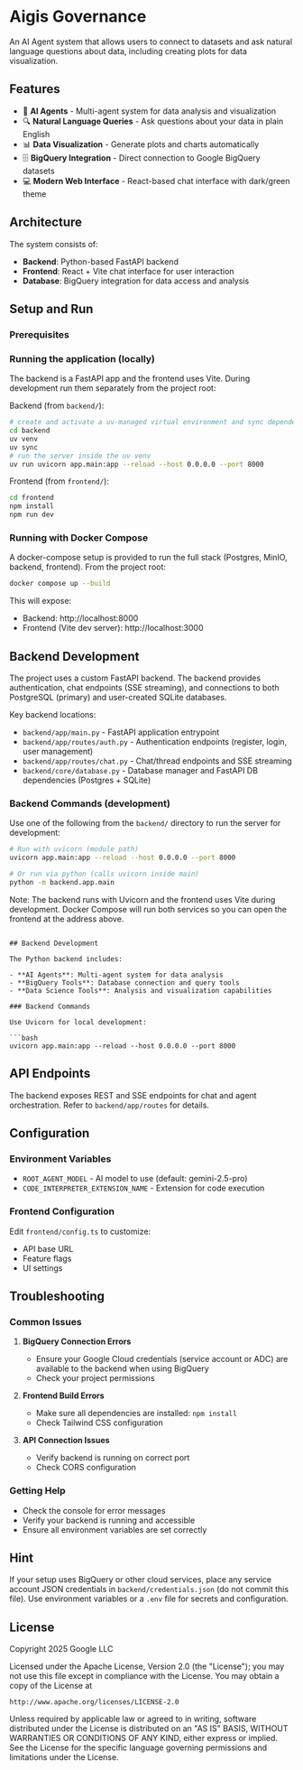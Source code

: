 # Aigis Governance

An AI Agent system that allows users to connect to datasets and ask natural language questions about data, including creating plots for data visualization.

## Features

- 🤖 **AI Agents** - Multi-agent system for data analysis and visualization
- 🔍 **Natural Language Queries** - Ask questions about your data in plain English
- 📊 **Data Visualization** - Generate plots and charts automatically
- 🗄️ **BigQuery Integration** - Direct connection to Google BigQuery datasets
- 💻 **Modern Web Interface** - React-based chat interface with dark/green theme

## Architecture

The system consists of:
- **Backend**: Python-based FastAPI backend
- **Frontend**: React + Vite chat interface for user interaction
- **Database**: BigQuery integration for data access and analysis

## Setup and Run

### Prerequisites

### Running the application (locally)

The backend is a FastAPI app and the frontend uses Vite. During development run them separately from the project root:

Backend (from `backend/`):
```bash
# create and activate a uv-managed virtual environment and sync dependencies
cd backend
uv venv
uv sync
# run the server inside the uv venv
uv run uvicorn app.main:app --reload --host 0.0.0.0 --port 8000
```

Frontend (from `frontend/`):
```bash
cd frontend
npm install
npm run dev
```

### Running with Docker Compose

A docker-compose setup is provided to run the full stack (Postgres, MinIO, backend, frontend). From the project root:

```bash
docker compose up --build
```

This will expose:
- Backend: http://localhost:8000
- Frontend (Vite dev server): http://localhost:3000



## Backend Development

The project uses a custom FastAPI backend. The backend provides authentication, chat endpoints (SSE streaming), and connections to both PostgreSQL (primary) and user-created SQLite databases.

Key backend locations:

- `backend/app/main.py` - FastAPI application entrypoint
- `backend/app/routes/auth.py` - Authentication endpoints (register, login, user management)
- `backend/app/routes/chat.py` - Chat/thread endpoints and SSE streaming
- `backend/core/database.py` - Database manager and FastAPI DB dependencies (Postgres + SQLite)

### Backend Commands (development)

Use one of the following from the `backend/` directory to run the server for development:

```bash
# Run with uvicorn (module path)
uvicorn app.main:app --reload --host 0.0.0.0 --port 8000

# Or run via python (calls uvicorn inside main)
python -m backend.app.main
```

Note: The backend runs with Uvicorn and the frontend uses Vite during development. Docker Compose will run both services so you can open the frontend at the address above.
```

## Backend Development

The Python backend includes:

- **AI Agents**: Multi-agent system for data analysis
- **BigQuery Tools**: Database connection and query tools
- **Data Science Tools**: Analysis and visualization capabilities

### Backend Commands

Use Uvicorn for local development:

```bash
uvicorn app.main:app --reload --host 0.0.0.0 --port 8000
```

## API Endpoints

The backend exposes REST and SSE endpoints for chat and agent orchestration. Refer to `backend/app/routes` for details.

## Configuration

### Environment Variables

- `ROOT_AGENT_MODEL` - AI model to use (default: gemini-2.5-pro)
- `CODE_INTERPRETER_EXTENSION_NAME` - Extension for code execution

### Frontend Configuration

Edit `frontend/config.ts` to customize:
- API base URL
- Feature flags
- UI settings

## Troubleshooting

### Common Issues

1. **BigQuery Connection Errors**
   - Ensure your Google Cloud credentials (service account or ADC) are available to the backend when using BigQuery
   - Check your project permissions

2. **Frontend Build Errors**
   - Make sure all dependencies are installed: `npm install`
   - Check Tailwind CSS configuration

3. **API Connection Issues**
   - Verify backend is running on correct port
   - Check CORS configuration

### Getting Help

- Check the console for error messages
- Verify your backend is running and accessible
- Ensure all environment variables are set correctly

## Hint

If your setup uses BigQuery or other cloud services, place any service account JSON credentials in `backend/credentials.json` (do not commit this file). Use environment variables or a `.env` file for secrets and configuration.

## License

Copyright 2025 Google LLC

Licensed under the Apache License, Version 2.0 (the "License");
you may not use this file except in compliance with the License.
You may obtain a copy of the License at

    http://www.apache.org/licenses/LICENSE-2.0

Unless required by applicable law or agreed to in writing, software
distributed under the License is distributed on an "AS IS" BASIS,
WITHOUT WARRANTIES OR CONDITIONS OF ANY KIND, either express or implied.
See the License for the specific language governing permissions and
limitations under the License. 